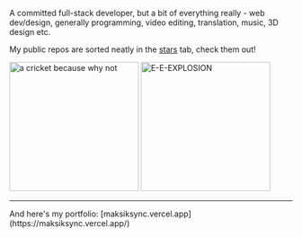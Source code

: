 A committed full-stack developer, but a bit of everything really - web dev/design, generally programming, video editing, translation, music, 3D design etc.

My public repos are sorted neatly in the [stars](https://github.com/maksiksq?tab=stars) tab, check them out!

<div float="left">
  <img src="https://ik.imagekit.io/maksiks/cricket7slippers.png" width="230" alt="a cricket because why not"/>
  <img src="https://ik.imagekit.io/maksiks/5415961508833260773.jpg" width="230" alt="E-E-EXPLOSION"/>
</div>

<hr>
And here's my portfolio:
[maksiksync.vercel.app](https://maksiksync.vercel.app/) 
